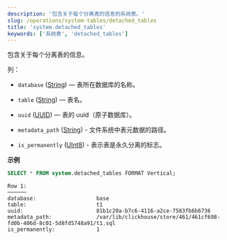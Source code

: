 ```yaml
---
description: '包含关于每个分离表的信息的系统表。'
slug: /operations/system-tables/detached_tables
title: 'system.detached_tables'
keywords: ['系统表', 'detached_tables']
---
```


包含关于每个分离表的信息。

列：

- `database` ([String](../../sql-reference/data-types/string.md)) — 表所在数据库的名称。

- `table` ([String](../../sql-reference/data-types/string.md)) — 表名。

- `uuid` ([UUID](../../sql-reference/data-types/uuid.md)) — 表的 uuid（原子数据库）。

- `metadata_path` ([String](../../sql-reference/data-types/string.md)) - 文件系统中表元数据的路径。

- `is_permanently` ([UInt8](../../sql-reference/data-types/int-uint.md)) - 表示表是永久分离的标志。

**示例**

```sql
SELECT * FROM system.detached_tables FORMAT Vertical;
```

```text
Row 1:
──────
database:                   base
table:                      t1
uuid:                       81b1c20a-b7c6-4116-a2ce-7583fb6b6736
metadata_path:              /var/lib/clickhouse/store/461/461cf698-fd0b-406d-8c01-5d8fd5748a91/t1.sql
is_permanently:             1
```
